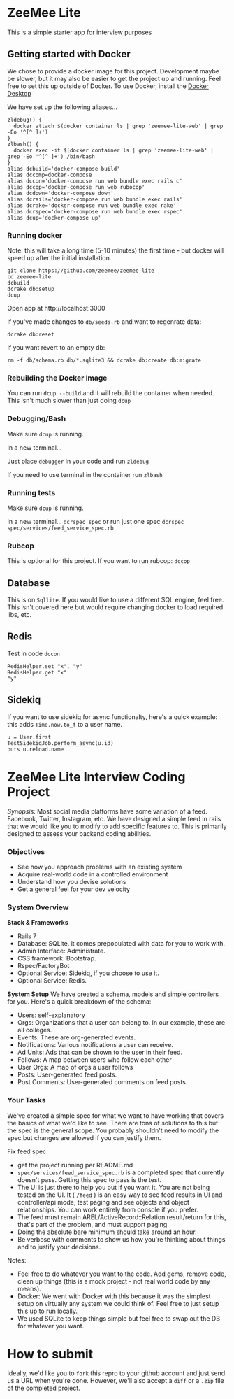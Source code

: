 # ZeeMee Lite

This is a simple starter app for interview purposes

## Getting started with Docker

We chose to provide a docker image for this project. Development maybe be slower, but it may also be easier to get the project up and running. Feel free to set this up outside of Docker. To use Docker, install the [Docker Desktop](https://www.docker.com/products/docker-desktop/)

We have set up the following aliases... 

```
zldebug() {
  docker attach $(docker container ls | grep 'zeemee-lite-web' | grep -Eo '^[^ ]+')
}
zlbash() {
  docker exec -it $(docker container ls | grep 'zeemee-lite-web' | grep -Eo '^[^ ]+') /bin/bash
}
alias dcbuild='docker-compose build'
alias dccomp=docker-compose
alias dccon='docker-compose run web bundle exec rails c'
alias dccop='docker-compose run web rubocop'
alias dcdown='docker-compose down'
alias dcrails='docker-compose run web bundle exec rails'
alias dcrake='docker-compose run web bundle exec rake'
alias dcrspec='docker-compose run web bundle exec rspec'
alias dcup='docker-compose up'
```

### Running docker

Note: this will take a long time (5-10 minutes) the first time - but docker
will speed up after the initial installation.

```
git clone https://github.com/zeemee/zeemee-lite
cd zeemee-lite
dcbuild
dcrake db:setup
dcup
```

Open app at http://localhost:3000

If you've made changes to `db/seeds.rb` and want to regenrate data:

```
dcrake db:reset
```

If you want revert to an empty db:

```
rm -f db/schema.rb db/*.sqlite3 && dcrake db:create db:migrate
```

### Rebuilding the Docker Image

You can run `dcup --build` and it will rebuild the container when needed. This isn't much slower than just doing `dcup`

### Debugging/Bash

Make sure `dcup` is running. 

In a new terminal... 

Just place `debugger` in your code and run `zldebug`

If you need to use terminal in the container run `zlbash`

### Running tests

Make sure `dcup` is running. 

In a new terminal... `dcrspec spec` or run just one spec 
`dcrspec spec/services/feed_service_spec.rb`

### Rubcop

This is optional for this project. If you want to run rubcop: `dccop`

## Database

This is on `Sqllite`. If you would like to use a different SQL engine, feel free. This isn't covered here but would require changing docker to load required libs, etc.

## Redis

Test in code `dccon`

```
RedisHelper.set "x", "y"
RedisHelper.get "x"
"y"
```

## Sidekiq

If you want to use sidekiq for async functionalty, here's a quick example: 
this adds `Time.now.to_f` to a user name.

```
u = User.first
TestSidekiqJob.perform_async(u.id)
puts u.reload.name
```

# ZeeMee Lite Interview Coding Project

*Synopsis*:
Most social media platforms have some variation of a feed. Facebook, Twitter, Instagram, etc. We have designed a simple feed in rails that we would like you to modify to add specific features to. This is primarily designed to assess your backend coding abilities. 

### Objectives
- See how you approach problems with an existing system
- Acquire real-world code in a controlled environment
- Understand how you devise solutions
- Get a general feel for your dev velocity

### System Overview

**Stack & Frameworks**
- Rails 7
- Database: SQLite. it comes prepopulated with data for you to work with. 
- Admin Interface: Administrate.
- CSS framework: Bootstrap. 
- Rspec/FactoryBot
- Optional Service: Sidekiq, if you choose to use it.
- Optional Service: Redis. 

**System Setup**
We have created a schema, models and simple controllers for you. Here's a quick breakdown of the schema:
- Users: self-explanatory
- Orgs: Organizations that a user can belong to. In our example, these are all colleges.
- Events: These are org-generated events.
- Notifications: Various notifications a user can receive.
- Ad Units: Ads that can be shown to the user in their feed.
- Follows: A map between users who follow each other
- User Orgs: A map of orgs a user follows
- Posts: User-generated feed posts.
- Post Comments: User-generated comments on feed posts.
 
### Your Tasks

We've created a simple spec for what we want to have working that covers the basics of what we'd like to see. There are tons of solutions to this but the spec is the general scope. You probably shouldn't need to modify the spec but changes are allowed if you can justify them. 

Fix feed spec: 
* get the project running per README.md
* `spec/services/feed_service_spec.rb` is a completed spec that currently doesn't pass. Getting this spec to pass is the test.
* The UI is just there to help you out if you want it. You are not being tested on the UI. It ( `/feed` ) is an easy way to see feed results in UI and controller/api mode, test paging and see objects and object relationships. You can work entirely from console if you prefer.
* The feed must remain AREL/ActiveRecord::Relation result/return for this, that's part of the problem, and must support paging
* Doing the absolute bare minimum should take around an hour.
* Be verbose with comments to show us how you're thinking about things and to justify your decisions.

Notes:
* Feel free to do whatever you want to the code. Add gems, remove code, clean up things (this is a mock project - not real world code by any means).
* Docker: We went with Docker with this because it was the simplest setup on virtually any system we could think of. Feel free to just setup this up to run locally.
* We used SQLite to keep things simple but feel free to swap out the DB for whatever you want.

# How to submit

Ideally, we'd like you to `fork` this repro to your github account and just send us a URL when you're done. However, we'll also accept a `diff` or a `.zip` file of the completed project.

